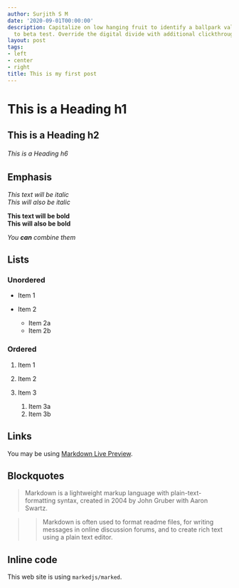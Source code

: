 ```yaml
---
author: Surjith S M
date: '2020-09-01T00:00:00'
description: Capitalize on low hanging fruit to identify a ballpark value added activity
  to beta test. Override the digital divide with additional clickthroughs from DevOps.
layout: post
tags:
- left
- center
- right
title: This is my first post
---
```


# This is a Heading h1

## This is a Heading h2

###### This is a Heading h6

## Emphasis

*This text will be italic*\
*This will also be italic*

**This text will be bold**\
**This will also be bold**

*You **can** combine them*

## Lists

### Unordered

* Item 1
* Item 2

  * Item 2a
  * Item 2b

### Ordered

1. Item 1
2. Item 2
3. Item 3

   1. Item 3a
   2. Item 3b

## Links

You may be using [Markdown Live Preview](https://markdownlivepreview.com/).

## Blockquotes

> Markdown is a lightweight markup language with plain-text-formatting syntax, created in 2004 by John Gruber with Aaron Swartz.

> > Markdown is often used to format readme files, for writing messages in online discussion forums, and to create rich text using a plain text editor.

## Inline code

This web site is using `markedjs/marked`.